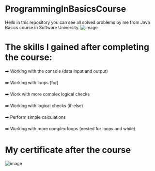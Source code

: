 # ProgrammingInBasicsCourse
Hello in this repository you can see all solved problems by me from Java Basics course in Software University. 
![image](https://github.com/StefanHristov1997/Java_Advanced_Course/assets/133797718/6ea64e49-3cd5-49f4-b3fa-309ebc9e5e98)

# Тhe skills I gained after completing the course:
➡️ Working with the console (data input and output)

➡️ Working with loops (for)

➡️ Work with more complex logical checks

➡️ Working with logical checks (if-else)

➡️ Perform simple calculations

➡️ Working with more complex loops (nested for loops and while)

#  My certificate after the course
 ![image](https://github.com/StefanHristov1997/Programming_In_Basics_Course/assets/133797718/6b3b5f3f-ee4a-41d8-8ca4-48adfa47b84a)

